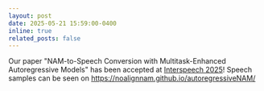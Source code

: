 ```yaml
---
layout: post
date: 2025-05-21 15:59:00-0400
inline: true
related_posts: false
---
```


Our paper "NAM-to-Speech Conversion with Multitask-Enhanced Autoregressive Models" has been accepted at [Interspeech 2025](https://www.interspeech2025.org/home)! Speech samples can be seen on https://noalignnam.github.io/autoregressiveNAM/

